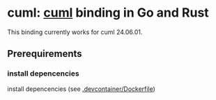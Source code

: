 # cuml: [cuml](https://github.com/rapidsai/cuml) binding in Go and Rust

This binding currently works for cuml 24.06.01.

## Prerequirements

### install depencencies

install depencencies  (see [.devcontainer/Dockerfile](.devcontainer/Dockerfile))
